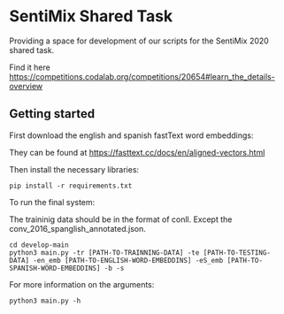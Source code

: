 # SentiMix Shared Task

Providing a space for development of our scripts for the SentiMix 2020 shared task.

Find it here https://competitions.codalab.org/competitions/20654#learn_the_details-overview


## Getting started

First download the english and spanish fastText word embeddings:

They can be found at https://fasttext.cc/docs/en/aligned-vectors.html

Then install the necessary libraries:

```
pip install -r requirements.txt
```

To run the final system:

The traininig data should be in the format of conll. Except the conv_2016_spanglish_annotated.json.

```
cd develop-main
python3 main.py -tr [PATH-TO-TRAINNING-DATA] -te [PATH-TO-TESTING-DATA] -en_emb [PATH-TO-ENGLISH-WORD-EMBEDDINS] -eS_emb [PATH-TO-SPANISH-WORD-EMBEDDINS] -b -s
```

For more information on the arguments:

```
python3 main.py -h
```